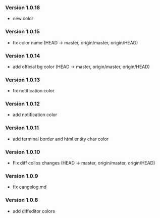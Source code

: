 ### Version 1.0.16
- new color

### Version 1.0.15
- fix color name (HEAD -> master, origin/master, origin/HEAD)

### Version 1.0.14
- add official bg color (HEAD -> master, origin/master, origin/HEAD)

### Version 1.0.13
- fix notification color

### Version 1.0.12
- add  notification color

### Version 1.0.11
- add terminal border and html  entity char color

### Version 1.0.10
- Fix diff collos changes (HEAD -> master, origin/master, origin/HEAD)

### Version 1.0.9
- fix cangelog.md

### Version 1.0.8
- add diffeditor colors
